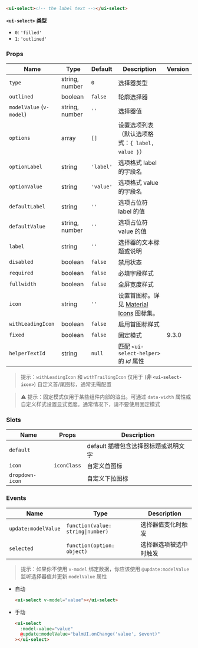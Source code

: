 ```html
<ui-select><!-- the label text --></ui-select>
```

**`<ui-select>` 类型**

- `0`: `'filled'`
- `1`: `'outlined'`

### Props

| Name                     | Type           | Default   | Description                                          | Version |
| ------------------------ | -------------- | --------- | ---------------------------------------------------- | ------- |
| `type`                   | string, number | `0`       | 选择器类型                                           |         |
| `outlined`               | boolean        | `false`   | 轮廓选择器                                           |         |
| `modelValue` (`v-model`) | string, number | `''`      | 选择器值                                             |         |
| `options`                | array          | `[]`      | 设置选项列表（默认选项格式：`{ label, value }`）     |         |
| `optionLabel`            | string         | `'label'` | 选项格式 label 的字段名                              |         |
| `optionValue`            | string         | `'value'` | 选项格式 value 的字段名                              |         |
| `defaultLabel`           | string         | `''`      | 选项占位符 label 的值                                |         |
| `defaultValue`           | string, number | `''`      | 选项占位符 value 的值                                |         |
| `label`                  | string         | `''`      | 选择器的文本标题或说明                               |         |
| `disabled`               | boolean        | `false`   | 禁用状态                                             |         |
| `required`               | boolean        | `false`   | 必填字段样式                                         |         |
| `fullwidth`              | boolean        | `false`   | 全屏宽度样式                                         |         |
| `icon`                   | string         | `''`      | 设置首图标。详见 [Material Icons](/#/icons) 图标集。 |         |
| `withLeadingIcon`        | boolean        | `false`   | 启用首图标样式                                       |         |
| `fixed`                  | boolean        | `false`   | 固定模式                                             | 9.3.0   |
| `helperTextId`           | string         | `null`    | 匹配 `<ui-select-helper>` 的 _id_ 属性               |         |

> 提示：`withLeadingIcon` 和 `withTrailingIcon` 仅用于 (**非 `<ui-select-icon>`**) 自定义首/尾图标，通常无需配置

> ⚠️ 提示：固定模式仅用于某些组件内部的溢出。可通过 `data-width` 属性或自定义样式设置显式宽度。通常情况下，请不要使用固定模式

### Slots

| Name            | Props       | Description                          |
| --------------- | ----------- | ------------------------------------ |
| `default`       |             | default 插槽包含选择器标题或说明文字 |
| `icon`          | `iconClass` | 自定义首图标                         |
| `dropdown-icon` |             | 自定义下拉图标                       |

### Events

| Name                | Type                              | Description            |
| ------------------- | --------------------------------- | ---------------------- |
| `update:modelValue` | `function(value: string\|number)` | 选择器值变化时触发     |
| `selected`          | `function(option: object)`        | 选择器选项被选中时触发 |

> 提示：如果你不使用 `v-model` 绑定数据，你应该使用 `@update:modelValue` 监听选择器值并更新 `modelValue` 属性

- 自动

  ```html
  <ui-select v-model="value"></ui-select>
  ```

- 手动

  ```html
  <ui-select
    :model-value="value"
    @update:modelValue="balmUI.onChange('value', $event)"
  ></ui-select>
  ```
